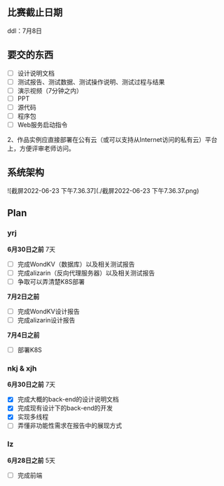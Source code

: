 ## 比赛截止日期

ddl：7月8日

## 要交的东西

- [ ] 设计说明文档
- [ ] 测试报告、测试数据、测试操作说明、测试过程与结果
- [ ] 演示视频（7分钟之内）
- [ ] PPT
- [ ] 源代码
- [ ] 程序包
- [ ] Web服务启动指令

2、作品实例应直接部署在公有云（或可以支持从Internet访问的私有云）平台上，方便评审老师访问。

## 系统架构

![截屏2022-06-23 下午7.36.37](./截屏2022-06-23 下午7.36.37.png)

## Plan

### yrj

**6月30日之前** 7天

- [ ] 完成WondKV（数据库）以及相关测试报告
- [ ] 完成alizarin（反向代理服务器）以及相关测试报告
- [ ] 争取可以弄清楚K8S部署

**7月2日之前** 

- [ ] 完成WondKV设计报告
- [ ] 完成alizarin设计报告

**7月4日之前**

- [ ] 部署K8S

### nkj & xjh

**6月30日之前** 7天

- [x] 完成大概的back-end的设计说明文档
- [x] 完成现有设计下的back-end的开发
- [x] 实现多线程
- [ ] 弄懂非功能性需求在报告中的展现方式

### lz

**6月28日之前** 5天

- [ ] 完成前端
